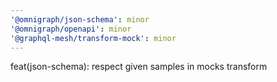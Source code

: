 ```yaml
---
'@omnigraph/json-schema': minor
'@omnigraph/openapi': minor
'@graphql-mesh/transform-mock': minor
---
```


feat(json-schema): respect given samples in mocks transform
